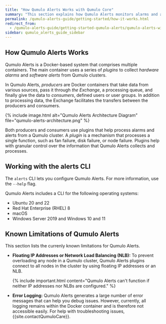 ```yaml
---
title: "How Qumulo Alerts Works with Qumulo Core"
summary: "This section explains how Qumulo Alerts monitors alarms and alerts for a Qumulo Cluster."
permalink: /qumulo-alerts-guide/getting-started/how-it-works.html
redirect_from:
  - /qumulo-alerts-guide/getting-started-qumulo-alerts/qumulo-alerts-with-qumulo-core.html
sidebar: qumulo_alerts_guide_sidebar
---
```


## How Qumulo Alerts Works
Qumulo Alerts is a Docker-based system that comprises multiple containers. The main container uses a series of _plugins_ to collect _hardware alarms_ and _software alerts_ from Qumulo clusters.

In Qumulo Alerts, _producers_ are Docker containers that take data from various sources, pass it through _the Exchange_, a processing queue, and finally give the data to _consumers_, defined users or user groups. In addition to processing data, the Exchange facilitates the transfers between the producers and consumers.

{% include image.html alt="Qumulo Alerts Architecture Diagram" file="qumulo-alerts-architecture.png" %}

Both producers and consumers use plugins that help process alarms and alerts from a Qumulo cluster. A _plugin_ is a mechanism that processes a single function, such as fan failure, disk failure, or node failure. Plugins help with granular control over the information that Qumulo Alerts collects and processes.

## Working with the alerts CLI
The `alerts` CLI lets you configure Qumulo Alerts. For more information, use the `--help` flag.

Qumulo Alerts includes a CLI for the following operating systems:
* Ubuntu 20 and 22
* Red Hat Enterprise (RHEL) 8
* macOS
* Windows Server 2019 and Windows 10 and 11

## Known Limitations of Qumulo Alerts
This section lists the currenly known limitations for Qumulo Alerts.

* **Floating IP Addresses or Network Load Balancing (NLB):** To prevent overloading any node in a Qumulo cluster, Qumulo Alerts plugins connect to all nodes in the cluster by using floating IP addresses or an NLB.

  {% include important.html content="Qumulo Alerts can't function if neither IP addresses nor NLBs are configured." %}

* **Error Logging:** Qumulo Alerts generates a large number of error messages that can help you debug issues. However, currently, all logging remains within the Docker container and is therefore not accessible easily. For help with troubleshooting issues, {{site.contactQumuloCare}}.
